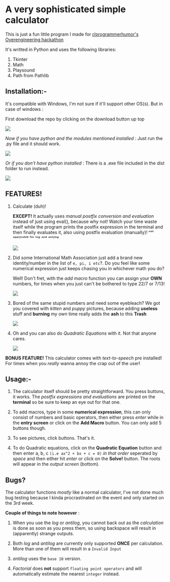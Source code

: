 # A very sophisticated simple calculator

This is just a fun little program I made for [r/programmerhumor's Overengineering hackathon](https://www.programmerhumor.org/Hackathon)

It's writted in Python and uses the following libraries:
  1. Tkinter
  2. Math
  3. Playsound
  4. Path from Pathlib

## Installation:-  

It's compatible with Windows, I'm not sure if it'll support other OS(s). But in case of windows :

First download the repo by clicking on the download button up top

  ![](https://i.imgur.com/r40dNJ9.gif)

*Now if you have python and the modules mentioned installed* : Just run the .py file and it should work.

  ![](https://i.imgur.com/dYs7xza.gif)

*Or if you don't have python installed* : There is a .exe file included in the dist folder to run instead.

  ![](https://i.imgur.com/bDD0DSc.gif)

## FEATURES!
  1. Calculate (duh)!

      **EXCEPT!** It actually uses *manual postfix conversion and evaluation* instead of just using eval(), because why not! Watch your time waste itself while the program prints the postfix expression in the terminal and then finally evaluates it, also using postfix evaluation (manually)! ⁿᵒᵗ ᵃᵖᵖˡᶦᶜᵃᵇˡᵉ ᶠᵒʳ ˡᵒᵍ ᵃⁿᵈ ᵃⁿᵗᶦˡᵒᵍ

      ![](https://i.imgur.com/1UtT8nM.gif)

  2. Did some International Math Association just add a brand new identity/number in the list of `e, pi, i etc`?. Do you feel like some numerical expression just keeps chasing you in whichever math you do?

       Well! Don't fret, with the *add macro* function you can assign your **OWN** numbers, for times when you just can't be bothered to type 22/7 or 7/13!

       ![](https://i.imgur.com/Ouvq8m0.gif)

  3. Bored of the same stupid numbers and need some eyebleach? We got you covered with *kitten* and *puppy* pictures, because adding **useless** stuff and **burning** my own time really adds the **ash** to this **Trash**

       ![](https://i.imgur.com/vFD5aKn.gif)

  4. Oh and you can also do *Quadratic Equations* with it. Not that anyone cares.

       ![](https://i.imgur.com/tYYuVek.gif)

**BONUS FEATURE!** This calculator comes with *text-to-speech* pre installed! For times when you *really* wanna annoy the crap out of the user!

## Usage:-

  1. The calculator itself should be pretty straightforward. You press buttons, it works. The *postfix expressions and evaluations* are printed on the **terminal** so be sure to keep an eye out for that one.

  2. To add macros, type in some **numerical expression**, this can only consist of numbers and basic operators, then either press *enter* while in the **entry screen** or click on the **Add Macro** button. You can only add 5 buttons though.

  3. To see pictures, click buttons. That's it.

  4. To do Quadratic equations, click on the **Quadratic Equation** button and then enter a, b, c `(i.e ax^2 + bx + c = 0)` *in that order* seperated by *space* and then either hit *enter* or click on the **Solve!** button. The roots will appear in the *output screen* (bottom).

## Bugs?

The calculator functions *mostly* like a normal calculator, I've not done much bug testing because I kinda procrastinated on the event and only started on the 3rd week.

**Couple of things to note however** :
  1. When you use the *log* or *antilog*, you cannot back out as the *calculation* is done as soon as you press them, so using backspace will result in (apparently) strange outputs.

  2. Both *log* and *antilog* are currently only supported **ONCE** per calculation. More than one of them will result in a ```Invalid Input```

  3. *antilog* uses the `base 10` version.

  4. *Factorial* does **not** support `floating point operators` and will automatically estimate the nearest `integer` instead.
